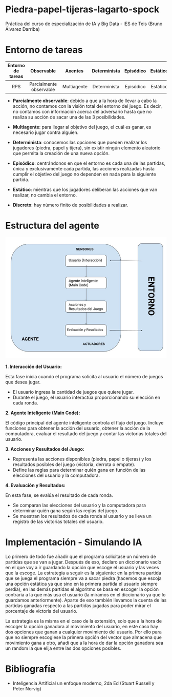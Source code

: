 # Piedra-papel-tijeras-lagarto-spock
Práctica del curso de especialización de IA y Big Data - IES de Teis (Bruno Álvarez Darriba)

# Entorno de tareas
Entorno de tareas | Observable| Axentes | Determinista | Episódico | Estático | Discreto 
| :---: | :---: | :---: | :---: | :---: | :---: | :---: |
 RPS | Parcialmente observable | Multiagente | Determinista | Episódico | Estático | Discreto

 - **Parcialmente observable**: debido a que a la hora de llevar a cabo la acción, no contamos con la visión total del entorno del juego. Es decir, no contamos con información acerca del adversario hasta que no realiza su acción de sacar una de las 3 posibilidades.

- **Multiagente**: para llegar al objetivo del juego, el cuál es ganar, es necesario jugar contra alguien.

- **Determinista**: conocemos las opciones que pueden realizar los jugadores (piedra, papel y tijera), sin existir ningún elemento aleatorio que permita la creación de una nueva opción.

- **Episódico**: centrándonos en que el entorno es cada una de las partidas, única y exclusivamente cada partida, las acciones realizadas hasta cumplir el objetivo del juego no dependen en nada para la siguiente partida.

- **Estático**: mientras que los jugadores deliberan las acciones que van realizar, no cambia el entorno.

- **Discreto**: hay número finito de posibilidades a realizar.

# Estructura del agente
![Modelo xeral axente intelixente](./Modelo_estructura_del_agente.jpg)

**1. Interacción del Usuario:**

Esta fase inicia cuando el programa solicita al usuario el número de juegos que desea jugar.
- El usuario ingresa la cantidad de juegos que quiere jugar.
- Durante el juego, el usuario interactúa proporcionando su elección en cada ronda.

**2. Agente Inteligente (Main Code):**

El código principal del agente inteligente controla el flujo del juego.
Incluye funciones para obtener la acción del usuario, obtener la acción de la computadora, evaluar el resultado del juego y contar las victorias totales del usuario.

**3. Acciones y Resultados del Juego:**

- Representa las acciones disponibles (piedra, papel o tijeras) y los resultados posibles del juego (victoria, derrota o empate).
- Define las reglas para determinar quién gana en función de las elecciones del usuario y la computadora.

**4. Evaluación y Resultados:**

En esta fase, se evalúa el resultado de cada ronda.
- Se comparan las elecciones del usuario y la computadora para determinar quién gana según las reglas del juego.
- Se muestran los resultados de cada ronda al usuario y se lleva un registro de las victorias totales del usuario.

# Implementación - Simulando IA
Lo primero de todo fue añadir que el programa solicitase un número de partidas que se van a jugar. Después de eso, declaro un diccionario vacío en el que voy a ir guardando la opción que escoge el usuario y las veces que la escoge. 
La estrategia a seguir es la siguiente: en la primera partida que se juega el programa siempre va a sacar piedra (hacemos que escoja una opción estática ya que sino en la primera partida el usuario siempre perdía), en las demás partidas el algoritmo se basa en escoger la opción contraria a la que más usa el usuario (la miramos en el diccionario ya que lo guardamos anteriormente). 
Aparte de eso también llevamos la cuenta de las partidas ganadas respecto a las partidas jugadas para poder mirar el porcentaje de victoria del usuario.

La estrategia es la misma en el caso de la extensión, solo que a la hora de escoger la opción ganadora al movimiento del usuario, en este caso hay dos opciones que ganan a cualquier movimiento del usuario. Por ello para que no siempre escogiese la primera opción del vector que almacena que movimiento gana a otro, añadí que a la hora de dar la opción ganadora sea un random la que elija entre las dos opciones posibles.

# Bibliografía
- Inteligencia Artificial un enfoque moderno, 2da Ed (Stuart Russell y Peter Norvig)